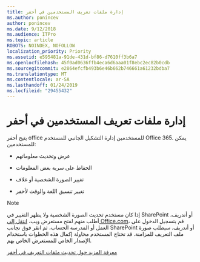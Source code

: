 ```yaml
---
title: إدارة ملفات تعريف المستخدمين في أحفر
ms.author: ponincev
author: ponincev
ms.date: 9/12/2018
ms.audience: ITPro
ms.topic: article
ROBOTS: NOINDEX, NOFOLLOW
localization_priority: Priority
ms.assetid: e595481a-91de-431d-bf86-d7610ff3b6a7
ms.openlocfilehash: 45f0ad0636ffb4eca6d6aaa01f8ebc2ec82b0cdb
ms.sourcegitcommit: e2864efcfb493b6e46b662b746661a61232bdba7
ms.translationtype: MT
ms.contentlocale: ar-SA
ms.lasthandoff: 01/24/2019
ms.locfileid: "29455432"
---
```

# <a name="manage-user-profiles-in-delve"></a>إدارة ملفات تعريف المستخدمين في أحفر

يتيح أحفر office للمستخدمين إدارة التشكيل الجانبي للمستخدم Office 365. يمكن للمستخدمين:
  
- عرض وتحديث معلوماتهم
    
- الحفاظ على سرية بعض المعلومات
    
- تغيير الصورة الشخصية أو غلاف
    
- تغيير تنسيق اللغة والوقت لأحفر
    
> [!NOTE]
> إذا كان مستخدم تحديث الصورة الشخصية ولا يظهر التغيير في SharePoint أو أندريف، أطلب منهم لفتح مستعرض ويب، [انتقل إلى Office.com](https://www.office.com)، قم بتسجيل الدخول على العمل أو المدرسة الحساب، ثم انقر فوق تجانب SharePoint أو أندريف. سيطلب صورة ملف التعريف للمزامنة. قد تحتاج المستخدم محاولة إكمال هذه الخطوات باستخدام الإصدار الخاص للمستعرض الخاص بهم. 
  
[معرفة المزيد حول تحديث ملفات التعريف في أحفر](https://go.microsoft.com/fwlink/?linkid=735070)
  

